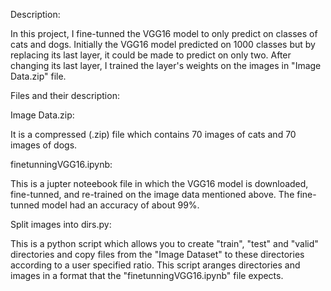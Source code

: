 Description:

In this project, I fine-tunned the VGG16 model to only predict on classes of cats and dogs. Initially the VGG16 model predicted on 1000 classes but by replacing its last layer, it could be made to predict on only two. After changing its last layer, I trained the layer's weights on the images in "Image Data.zip" file.

Files and their description:

Image Data.zip:

It is a compressed (.zip) file which contains 70 images of cats and 70 images of dogs.

finetunningVGG16.ipynb:

This is a jupter noteebook file in which the VGG16 model is downloaded, fine-tunned, and re-trained on the image data mentioned above.
The fine-tunned model had an accuracy of about 99%.

Split images into dirs.py:

This is a python script which allows you to create "train", "test" and "valid" directories and copy files from the "Image Dataset" to these directories according to a user specified ratio. This script aranges directories and images in a format that the "finetunningVGG16.ipynb" file expects.
